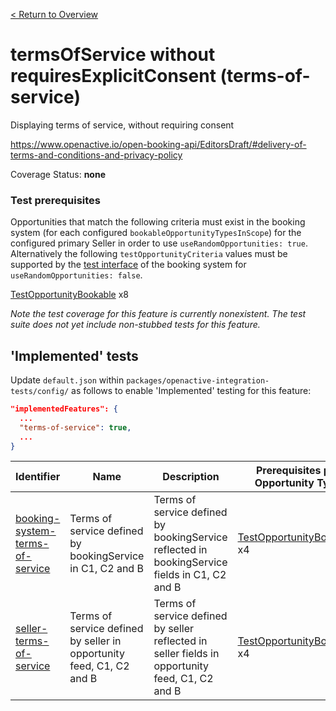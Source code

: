 [< Return to Overview](../../README.md)
# termsOfService without requiresExplicitConsent (terms-of-service)

Displaying terms of service, without requiring consent


https://www.openactive.io/open-booking-api/EditorsDraft/#delivery-of-terms-and-conditions-and-privacy-policy

Coverage Status: **none**
### Test prerequisites
Opportunities that match the following criteria must exist in the booking system (for each configured `bookableOpportunityTypesInScope`) for the configured primary Seller in order to use `useRandomOpportunities: true`. Alternatively the following `testOpportunityCriteria` values must be supported by the [test interface](https://openactive.io/test-interface/) of the booking system for `useRandomOpportunities: false`.

[TestOpportunityBookable](https://openactive.io/test-interface#TestOpportunityBookable) x8

*Note the test coverage for this feature is currently nonexistent. The test suite does not yet include non-stubbed tests for this feature.*


## 'Implemented' tests

Update `default.json` within `packages/openactive-integration-tests/config/` as follows to enable 'Implemented' testing for this feature:

```json
"implementedFeatures": {
  ...
  "terms-of-service": true,
  ...
}
```

| Identifier | Name | Description | Prerequisites per Opportunity Type |
|------------|------|-------------|---------------|
| [booking-system-terms-of-service](./implemented/booking-system-terms-of-service-test.js) | Terms of service defined by bookingService in  C1, C2 and B | Terms of service defined by bookingService reflected in bookingService fields in  C1, C2 and B | [TestOpportunityBookable](https://openactive.io/test-interface#TestOpportunityBookable) x4 |
| [seller-terms-of-service](./implemented/seller-terms-of-service-test.js) | Terms of service defined by seller in opportunity feed, C1, C2 and B | Terms of service defined by seller reflected in seller fields in opportunity feed, C1, C2 and B | [TestOpportunityBookable](https://openactive.io/test-interface#TestOpportunityBookable) x4 |



